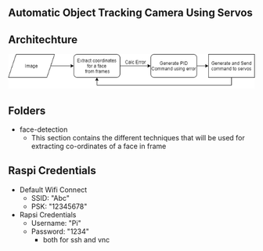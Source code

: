 Automatic Object Tracking Camera Using Servos
----------------------------------------------


Architechture
-------------
![Architechture](flowchart.png)

Folders
-------
- face-detection
    - This section contains the different techniques that will be used for extracting co-ordinates of a face in frame

Raspi Credentials
-----------------
- Default Wifi Connect
    - SSID: "Abc"
    - PSK: "12345678"
- Rapsi Credentials
    - Username: "Pi"
    - Password: "1234"
        - both for ssh and vnc


